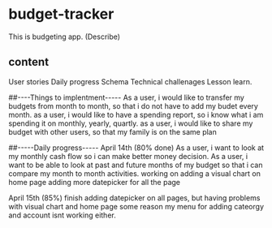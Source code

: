 # budget-tracker

This is budgeting app. (Describe)

## content 
User stories 
Daily progress
Schema 
Technical challenages 
Lesson learn. 


##----Things to implentment-----
As a user, i would like to transfer my budgets from month to month, so that i do not have to add my budet every month.
as a user, i would like to have a spending report, so i know what i am spending it on monthly, yearly, quartly. 
as a user, i would like to share my budget with other users, so that my family is on the same plan




##-----Daily progress-----
April 14th (80% done)
As a user, i want to look at my monthly cash flow so i can make better money decision.
As a user, i want to be able to look at past and future months of my budget so that i can compare my month to month activities.
working on adding a visual chart on home page
adding more datepicker for all the page

April 15th (85%)
finish adding datepicker on all pages, but having problems with visual chart and home page
 some reason my menu for adding cateorgy and account isnt working either. 



  
